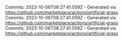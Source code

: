 Commits: 2023-10-06T08:27:41.059Z - Generated via https://github.com/marketplace/actions/artificial-grass
<br>
Commits: 2023-10-06T08:27:41.059Z - Generated via https://github.com/marketplace/actions/artificial-grass
<br>
Commits: 2023-10-06T08:27:41.059Z - Generated via https://github.com/marketplace/actions/artificial-grass
<br>
